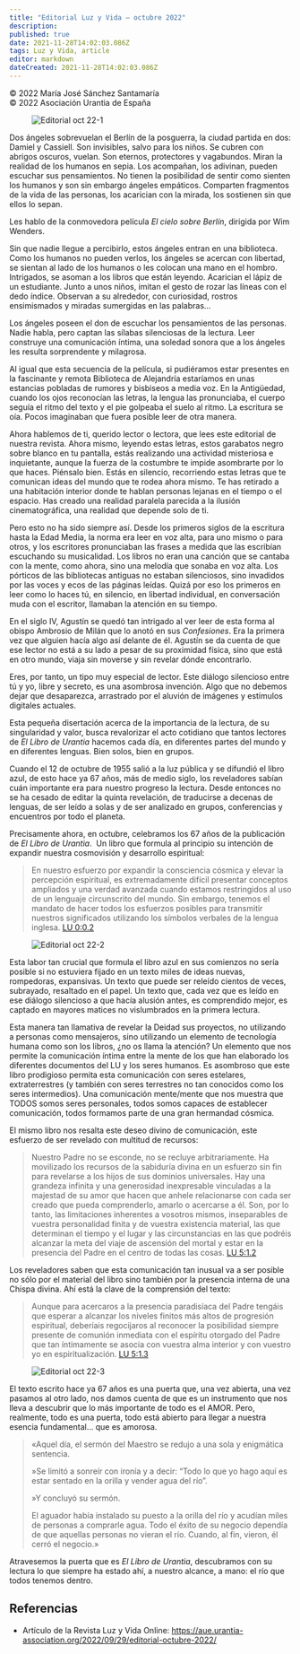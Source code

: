 ```yaml
---
title: "Editorial Luz y Vida – octubre 2022"
description: 
published: true
date: 2021-11-28T14:02:03.086Z
tags: Luz y Vida, article
editor: markdown
dateCreated: 2021-11-28T14:02:03.086Z
---
```


<p class="v-card v-sheet theme--light grey lighten-3 px-2">© 2022 María José Sánchez Santamaría<br>© 2022 Asociación Urantia de España</p>

<figure id="Figure_1" class="image urantiapedia">
<img src="../../../output/wikijs/image/article/Luz_y_Vida/LyV_2022_10/Editorial-oct-22-1.jpg" alt="Editorial oct 22-1">
</figure>

Dos ángeles sobrevuelan el Berlín de la posguerra, la ciudad partida en dos: Damiel y Cassiell. Son invisibles, salvo para los niños. Se cubren con abrigos oscuros, vuelan. Son eternos, protectores y vagabundos. Miran la realidad de los humanos en sepia. Los acompañan, los adivinan, pueden escuchar sus pensamientos. No tienen la posibilidad de sentir como sienten los humanos y son sin embargo ángeles empáticos. Comparten fragmentos de la vida de las personas, los acarician con la mirada, los sostienen sin que ellos lo sepan.

Les hablo de la conmovedora película _El cielo sobre Berlín_, dirigida por Wim Wenders.

Sin que nadie llegue a percibirlo, estos ángeles entran en una biblioteca. Como los humanos no pueden verlos, los ángeles se acercan con libertad, se sientan al lado de los humanos o les colocan una mano en el hombro. Intrigados, se asoman a los libros que están leyendo. Acarician el lápiz de un estudiante. Junto a unos niños, imitan el gesto de rozar las líneas con el dedo índice. Observan a su alrededor, con curiosidad, rostros ensimismados y miradas sumergidas en las palabras…

Los ángeles poseen el don de escuchar los pensamientos de las personas. Nadie habla, pero captan las sílabas silenciosas de la lectura. Leer construye una comunicación íntima, una soledad sonora que a los ángeles les resulta sorprendente y milagrosa.

Al igual que esta secuencia de la película, si pudiéramos estar presentes en la fascinante y remota Biblioteca de Alejandría estaríamos en unas estancias pobladas de rumores y bisbiseos a media voz. En la Antigüedad, cuando los ojos reconocían las letras, la lengua las pronunciaba, el cuerpo seguía el ritmo del texto y el pie golpeaba el suelo al ritmo. La escritura se oía. Pocos imaginaban que fuera posible leer de otra manera.

Ahora hablemos de ti, querido lector o lectora, que lees este editorial de nuestra revista. Ahora mismo, leyendo estas letras, estos garabatos negro sobre blanco en tu pantalla, estás realizando una actividad misteriosa e inquietante, aunque la fuerza de la costumbre te impide asombrarte por lo que haces. Piénsalo bien. Estás en silencio, recorriendo estas letras que te comunican ideas del mundo que te rodea ahora mismo. Te has retirado a una habitación interior donde te hablan personas lejanas en el tiempo o el espacio. Has creado una realidad paralela parecida a la ilusión cinematográfica, una realidad que depende solo de ti.

Pero esto no ha sido siempre así. Desde los primeros siglos de la escritura hasta la Edad Media, la norma era leer en voz alta, para uno mismo o para otros, y los escritores pronunciaban las frases a medida que las escribían escuchando su musicalidad. Los libros no eran una canción que se cantaba con la mente, como ahora, sino una melodía que sonaba en voz alta. Los pórticos de las bibliotecas antiguas no estaban silenciosos, sino invadidos por las voces y ecos de las páginas leídas. Quizá por eso los primeros en leer como lo haces tú, en silencio, en libertad individual, en conversación muda con el escritor, llamaban la atención en su tiempo.

En el siglo IV, Agustín se quedó tan intrigado al ver leer de esta forma al obispo Ambrosio de Milán que lo anotó en sus _Confesiones_. Era la primera vez que alguien hacía algo así delante de él. Agustín se da cuenta de que ese lector no está a su lado a pesar de su proximidad física, sino que está en otro mundo, viaja sin moverse y sin revelar dónde encontrarlo.

Eres, por tanto, un tipo muy especial de lector. Este diálogo silencioso entre tú y yo, libre y secreto, es una asombrosa invención. Algo que no debemos dejar que desaparezca, arrastrado por el aluvión de imágenes y estímulos digitales actuales.

Esta pequeña disertación acerca de la importancia de la lectura, de su singularidad y valor, busca revalorizar el acto cotidiano que tantos lectores de _El Libro de Urantia_ hacemos cada día, en diferentes partes del mundo y en diferentes lenguas. Bien solos, bien en grupos.

Cuando el 12 de octubre de 1955 salió a la luz pública y se difundió el libro azul, de esto hace ya 67 años, más de medio siglo, los reveladores sabían cuán importante era para nuestro progreso la lectura. Desde entonces no se ha cesado de editar la quinta revelación, de traducirse a decenas de lenguas, de ser leído a solas y de ser analizado en grupos, conferencias y encuentros por todo el planeta.

Precisamente ahora, en octubre, celebramos los 67 años de la publicación de _El Libro de Urantia_.  Un libro que formula al principio su intención de expandir nuestra cosmovisión y desarrollo espiritual:

> En nuestro esfuerzo por expandir la consciencia cósmica y elevar la percepción espiritual, es extremadamente difícil presentar conceptos ampliados y una verdad avanzada cuando estamos restringidos al uso de un lenguaje circunscrito del mundo. Sin embargo, tenemos el mandato de hacer todos los esfuerzos posibles para transmitir nuestros significados utilizando los símbolos verbales de la lengua inglesa. [LU 0:0.2](/es/The_Urantia_Book/0#p0_2)

<figure id="Figure_2" class="image urantiapedia">
<img src="../../../output/wikijs/image/article/Luz_y_Vida/LyV_2022_10/Editorial-oct-22-2.jpg" alt="Editorial oct 22-2">
</figure>

Esta labor tan crucial que formula el libro azul en sus comienzos no sería posible si no estuviera fijado en un texto miles de ideas nuevas, rompedoras, expansivas. Un texto que puede ser releído cientos de veces, subrayado, resaltado en el papel. Un texto que, cada vez que es leído en ese diálogo silencioso a que hacía alusión antes, es comprendido mejor, es captado en mayores matices no vislumbrados en la primera lectura.

Esta manera tan llamativa de revelar la Deidad sus proyectos, no utilizando a personas como mensajeros, sino utilizando un elemento de tecnología humana como son los libros, ¿no os llama la atención? Un elemento que nos permite la comunicación íntima entre la mente de los que han elaborado los diferentes documentos del LU y los seres humanos. Es asombroso que este libro prodigioso permita esta comunicación con seres estelares, extraterrestres (y también con seres terrestres no tan conocidos como los seres intermedios). Una comunicación mente/mente que nos muestra que TODOS somos seres personales, todos somos capaces de establecer comunicación, todos formamos parte de una gran hermandad cósmica.

El mismo libro nos resalta este deseo divino de comunicación, este esfuerzo de ser revelado con multitud de recursos:

> Nuestro Padre no se esconde, no se recluye arbitrariamente. Ha movilizado los recursos de la sabiduría divina en un esfuerzo sin fin para revelarse a los hijos de sus dominios universales. Hay una grandeza infinita y una generosidad inexpresable vinculadas a la majestad de su amor que hacen que anhele relacionarse con cada ser creado que pueda comprenderlo, amarlo o acercarse a él. Son, por lo tanto, las limitaciones inherentes a vosotros mismos, inseparables de vuestra personalidad finita y de vuestra existencia material, las que determinan el tiempo y el lugar y las circunstancias en las que podréis alcanzar la meta del viaje de ascensión del mortal y estar en la presencia del Padre en el centro de todas las cosas. [LU 5:1.2](/es/The_Urantia_Book/5#p1_2)

Los reveladores saben que esta comunicación tan inusual va a ser posible no sólo por el material del libro sino también por la presencia interna de una Chispa divina. Ahí está la clave de la comprensión del texto:

> Aunque para acercaros a la presencia paradisíaca del Padre tengáis que esperar a alcanzar los niveles finitos más altos de progresión espiritual, deberíais regocijaros al reconocer la posibilidad siempre presente de comunión inmediata con el espíritu otorgado del Padre que tan íntimamente se asocia con vuestra alma interior y con vuestro yo en espiritualización. [LU 5:1.3](/es/The_Urantia_Book/5#p1_3)

<figure id="Figure_3" class="image urantiapedia">
<img src="../../../output/wikijs/image/article/Luz_y_Vida/LyV_2022_10/Editorial-oct-22-3.jpg" alt="Editorial oct 22-3">
</figure>

El texto escrito hace ya 67 años es una puerta que, una vez abierta, una vez pasamos al otro lado, nos damos cuenta de que es un instrumento que nos lleva a descubrir que lo más importante de todo es el AMOR. Pero, realmente, todo es una puerta, todo está abierto para llegar a nuestra esencia fundamental… que es amorosa.

> «Aquel día, el sermón del Maestro se redujo a una sola y enigmática sentencia.
> 
> »Se limitó a sonreír con ironía y a decir: “Todo lo que yo hago aquí es estar sentado en la orilla y vender agua del río”.
> 
> »Y concluyó su sermón.
> 
> El aguador había instalado su puesto a la orilla del río y acudían miles de personas a comprarle agua. Todo el éxito de su negocio dependía de que aquellas personas no vieran el río. Cuando, al fin, vieron, él cerró el negocio.»

Atravesemos la puerta que es _El Libro de Urantia_, descubramos con su lectura lo que siempre ha estado ahí, a nuestro alcance, a mano: el río que todos tenemos dentro.

## Referencias

- Artículo de la Revista Luz y Vida Online: https://aue.urantia-association.org/2022/09/29/editorial-octubre-2022/